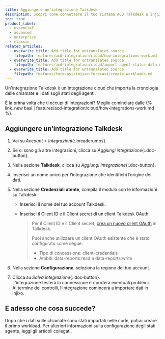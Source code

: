 ```yaml
---
title: Aggiungere un’integrazione Talkdesk
description: Scopri come connettere il tuo sistema ACD Talkdesk a injixo per importare dati.
toc: true
product_label:
  - essential
  - advanced
  - enterprise
  - classic
related_articles:
  - overwrite_title: Add title for untranslated source
    filepath: features/acd-integration/cloud/how-integrations-work.md
  - overwrite_title: Add title for untranslated source
    filepath: features/acd-integration/cloud/import-agent-status-data.md
  - overwrite_title: Add title for untranslated source
    filepath: features/forecast/injixo-forecast/create-workloads.md
---
```


Un'integrazione Talkdesk è un'integrazione cloud che importa la cronologia delle chiamate e i dati sugli stati degli agenti.

È la prima volta che ti occupi di integrazioni? Meglio cominciare dalle {% link_new basi | features/acd-integration/cloud/how-integrations-work.md %}.

## Aggiungere un’integrazione Talkdesk

1. Vai su _Account > Integrazioni_{:.breadcrumbs}.  
2. Se ci sono già altre integrazioni, clicca su _Aggiungi integrazione_{:.doc-button}.
3. Nella sezione **Talkdesk**, clicca su _Aggiungi integrazione_{:.doc-button}.
4. Inserisci un nome unico per l’integrazione che identifichi l’origine dei dati.
5. Nella sezione **Credenziali utente**, compila il modulo con le informazioni su Talkdesk:

   - Inserisci il nome del tuo account Talkdesk.
   - Inserisci il Client ID e il Client secret di un client Talkdesk OAuth.

     > Per il Client ID e il Client secret, [crea un nuovo client OAuth](https://docs.talkdesk.com/docs/creating-a-new-oauth-client) in Talkdesk.
     >
     > Puoi anche utilizzare un client OAuth esistente che è stato configurato come segue:
     >
     > - Tipo di concessione: client-credentials
     > - Ambiti: data-reports:read e data-reports:write

6. Nella sezione **Configurazione**, seleziona la regione del tuo account.

7. Clicca su _Salva integrazione_{:.doc-button}.  
   L’integrazione testerà la connessione e riporterà eventuali problemi.  
   Al termine dei controlli, l’integrazione comincerà a importare dati in injixo.

<!-- ## Talkdesk Data in injixo -->

## E adesso che cosa succede?

Dopo che i dati sulle chiamate sono stati importati nelle code, potrai creare il primo workload. Per ulteriori informazioni sulla configurazione degli stati agente, leggi gli articoli collegati.
